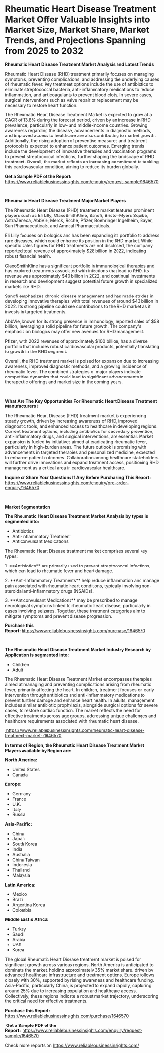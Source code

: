 <p><h1>Rheumatic Heart Disease Treatment Market Offer Valuable Insights into Market Size, Market Share, Market Trends, and Projections Spanning from 2025 to 2032</h1></p><p><strong>Rheumatic Heart Disease Treatment Market Analysis and Latest Trends</strong></p>
<p><p>Rheumatic Heart Disease (RHD) treatment primarily focuses on managing symptoms, preventing complications, and addressing the underlying causes of rheumatic fever. Key treatment options include the use of antibiotics to eliminate streptococcal bacteria, anti-inflammatory medications to reduce inflammation, and anticoagulants to prevent blood clots. In severe cases, surgical interventions such as valve repair or replacement may be necessary to restore heart function.</p><p>The Rheumatic Heart Disease Treatment Market is expected to grow at a CAGR of 13.8% during the forecast period, driven by an increase in RHD prevalence, particularly in low- and middle-income countries. Growing awareness regarding the disease, advancements in diagnostic methods, and improved access to healthcare are also contributing to market growth. Additionally, the rising adoption of preventive measures and treatment protocols is expected to enhance patient outcomes. Emerging trends include the development of innovative therapies and vaccination programs to prevent streptococcal infections, further shaping the landscape of RHD treatment. Overall, the market reflects an increasing commitment to tackling this cardiovascular condition, aiming to reduce its burden globally.</p></p>
<p><strong>Get a Sample PDF of the Report:&nbsp;</strong> <a href="https://www.reliablebusinessinsights.com/enquiry/request-sample/1646570?utm_campaign=1121&utm_medium=2&utm_source=Github&utm_content=ia&utm_term=11032025&utm_id=rheumatic-heart-disease-treatment">https://www.reliablebusinessinsights.com/enquiry/request-sample/1646570</a></p>
<p>&nbsp;</p>
<p><strong>Rheumatic Heart Disease Treatment Major Market Players</strong></p>
<p><p>The Rheumatic Heart Disease (RHD) treatment market features prominent players such as Eli Lilly, GlaxoSmithKline, Sanofi, Bristol-Myers Squibb, AstraZeneca, AbbVie, Merck, Roche, Pfizer, Boehringer Ingelheim, Bayer, Sun Pharmaceuticals, and Amneal Pharmaceuticals. </p><p>Eli Lilly focuses on biologics and has been expanding its portfolio to address rare diseases, which could enhance its position in the RHD market. While specific sales figures for RHD treatments are not disclosed, the company reported total revenue of approximately $28 billion in 2022, indicating robust financial health.</p><p>GlaxoSmithKline has a significant portfolio in immunological therapies and has explored treatments associated with infections that lead to RHD. Its revenue was approximately $40 billion in 2022, and continual investments in research and development suggest potential future growth in specialized markets like RHD.</p><p>Sanofi emphasizes chronic disease management and has made strides in developing innovative therapies, with total revenues of around $43 billion in 2022. Its strong pipeline could see contributions to the RHD market as it invests in targeted treatments.</p><p>AbbVie, known for its strong presence in immunology, reported sales of $58 billion, leveraging a solid pipeline for future growth. The company's emphasis on biologics may offer new avenues for RHD management.</p><p>Pfizer, with 2022 revenues of approximately $100 billion, has a diverse portfolio that includes robust cardiovascular products, potentially translating to growth in the RHD segment.</p><p>Overall, the RHD treatment market is poised for expansion due to increasing awareness, improved diagnostic methods, and a growing incidence of rheumatic fever. The combined strategies of major players indicate competitive dynamics that could lead to significant advancements in therapeutic offerings and market size in the coming years.</p></p>
<p>&nbsp;</p>
<p><strong>What Are The Key Opportunities For Rheumatic Heart Disease Treatment Manufacturers?</strong></p>
<p><p>The Rheumatic Heart Disease (RHD) treatment market is experiencing steady growth, driven by increasing awareness of RHD, improved diagnostic tools, and enhanced access to healthcare in developing regions. Current treatment options, including antibiotics for secondary prevention, anti-inflammatory drugs, and surgical interventions, are essential. Market expansion is fueled by initiatives aimed at eradicating rheumatic fever, particularly in high-burden areas. The future outlook is promising with advancements in targeted therapies and personalized medicine, expected to enhance patient outcomes. Collaboration among healthcare stakeholders will further drive innovations and expand treatment access, positioning RHD management as a critical area in cardiovascular healthcare.</p></p>
<p><strong>Inquire or Share Your Questions If Any Before Purchasing This Report:</strong> <a href="https://www.reliablebusinessinsights.com/enquiry/pre-order-enquiry/1646570?utm_campaign=1121&utm_medium=2&utm_source=Github&utm_content=ia&utm_term=11032025&utm_id=rheumatic-heart-disease-treatment">https://www.reliablebusinessinsights.com/enquiry/pre-order-enquiry/1646570</a></p>
<p>&nbsp;</p>
<p><strong>Market Segmentation</strong></p>
<p><strong>The Rheumatic Heart Disease Treatment Market Analysis by types is segmented into:</strong></p>
<p><ul><li>Antibiotics</li><li>Anti-Inflammatory Treatment</li><li>Anticonvulsant Medications</li></ul></p>
<p><p>The Rheumatic Heart Disease treatment market comprises several key types: </p><p>1. **Antibiotics** are primarily used to prevent streptococcal infections, which can lead to rheumatic fever and heart damage.</p><p>2. **Anti-Inflammatory Treatments** help reduce inflammation and manage pain associated with rheumatic heart conditions, typically involving non-steroidal anti-inflammatory drugs (NSAIDs).</p><p>3. **Anticonvulsant Medications** may be prescribed to manage neurological symptoms linked to rheumatic heart disease, particularly in cases involving seizures. Together, these treatment categories aim to mitigate symptoms and prevent disease progression.</p></p>
<p><strong>Purchase this Report:&nbsp;</strong><a href="https://www.reliablebusinessinsights.com/purchase/1646570?utm_campaign=1121&utm_medium=2&utm_source=Github&utm_content=ia&utm_term=11032025&utm_id=rheumatic-heart-disease-treatment">https://www.reliablebusinessinsights.com/purchase/1646570</a></p>
<p>&nbsp;</p>
<p><strong>The Rheumatic Heart Disease Treatment Market Industry Research by Application is segmented into:</strong></p>
<p><ul><li>Children</li><li>Adult</li></ul></p>
<p><p>The Rheumatic Heart Disease Treatment Market encompasses therapies aimed at managing and preventing complications arising from rheumatic fever, primarily affecting the heart. In children, treatment focuses on early intervention through antibiotics and anti-inflammatory medications to prevent further damage and enhance heart health. In adults, management includes similar antibiotic prophylaxis, alongside surgical options for severe cases, to restore cardiac function. The market reflects the need for effective treatments across age groups, addressing unique challenges and healthcare requirements associated with rheumatic heart disease.</p></p>
<p><a href="https://www.reliablebusinessinsights.com/rheumatic-heart-disease-treatment-market-r1646570?utm_campaign=1121&utm_medium=2&utm_source=Github&utm_content=ia&utm_term=11032025&utm_id=rheumatic-heart-disease-treatment">&nbsp;https://www.reliablebusinessinsights.com/rheumatic-heart-disease-treatment-market-r1646570</a></p>
<p><strong>In terms of Region, the Rheumatic Heart Disease Treatment Market Players available by Region are:</strong></p>
<p>
    <p> <strong> North America: </strong>
        <ul>
            <li>United States</li>
            <li>Canada</li>
        </ul>
        </p> 
    <p> <strong> Europe: </strong>
        <ul>
            <li>Germany</li>
            <li>France</li>
            <li>U.K.</li>
            <li>Italy</li>
            <li>Russia</li>
        </ul>
        </p> 
    <p> <strong> Asia-Pacific: </strong>
        <ul>
            <li>China</li>
            <li>Japan</li>
            <li>South Korea</li>
            <li>India</li>
            <li>Australia</li>
            <li>China Taiwan</li>
            <li>Indonesia</li>
            <li>Thailand</li>
            <li>Malaysia</li>
        </ul>
        </p> 
    <p> <strong> Latin America: </strong>
        <ul>
            <li>Mexico</li>
            <li>Brazil</li>
            <li>Argentina Korea</li>
            <li>Colombia</li>
        </ul>
        </p> 
    <p> <strong> Middle East & Africa: </strong>
        <ul>
            <li>Turkey</li>
            <li>Saudi</li>
            <li>Arabia</li>
            <li>UAE</li>
            <li>Korea</li>
        </ul>
    </p>
    </p>
<p><p>The global Rheumatic Heart Disease treatment market is poised for significant growth across various regions. North America is anticipated to dominate the market, holding approximately 35% market share, driven by advanced healthcare infrastructure and treatment options. Europe follows closely with 30%, supported by rising awareness and healthcare funding. Asia-Pacific, particularly China, is projected to expand rapidly, capturing around 25% due to increasing population and healthcare access. Collectively, these regions indicate a robust market trajectory, underscoring the critical need for effective treatments.</p></p>
<p><strong>Purchase this Report: </strong><a href="https://www.reliablebusinessinsights.com/purchase/1646570?utm_campaign=1121&utm_medium=2&utm_source=Github&utm_content=ia&utm_term=11032025&utm_id=rheumatic-heart-disease-treatment">https://www.reliablebusinessinsights.com/purchase/1646570</a></p>
<p>&nbsp;<strong>Get a Sample PDF of the Report:&nbsp;&nbsp;</strong><a href="https://www.reliablebusinessinsights.com/enquiry/request-sample/1646570?utm_campaign=1121&utm_medium=2&utm_source=Github&utm_content=ia&utm_term=11032025&utm_id=rheumatic-heart-disease-treatment">https://www.reliablebusinessinsights.com/enquiry/request-sample/1646570</a></p>
<p><strong></strong></p>
<p>Check more reports on <a href="https://www.reliablebusinessinsights.com/?utm_campaign=1121&utm_medium=2&utm_source=Github&utm_content=ia&utm_term=11032025&utm_id=rheumatic-heart-disease-treatment">https://www.reliablebusinessinsights.com/</a></p>
